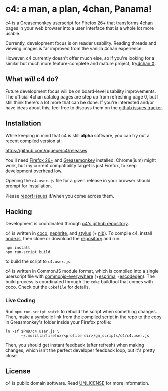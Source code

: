 # c4: a man, a plan, 4chan, Panama!

c4 is a Greasemonkey userscript for Firefox 26+ that transforms [4chan][] pages
in your web browser into a user interface that is a whole lot more usable.

Currently, development focus is on reader usability. Reading threads and
viewing images is far improved from the vanilla 4chan experience.

However, c4 currently doesn't offer much else, so if you're looking for a
similar but much more feature-complete and mature project, try[4chan
X][mayhem].

[gm]: https://addons.mozilla.org/en-US/firefox/addon/greasemonkey/
[mayhem]: https://github.com/MayhemYDG/4chan-x
[4chan]: https://www.4chan.org

## What *will* c4 do?

Future development focus will be on board-level usability improvements.
The official 4chan catalog pages are step up from refreshing page 0,
but I still think there's a lot more that can be done. If you're
interested and/or have ideas about this, feel free to discuss them
on the [github issues tracker][tracker].

## Installation

While keeping in mind that c4 is still **alpha** software, you
can try out a recent compiled version at:

https://github.com/qqueue/c4/releases

You'll need [Firefox 26+][ff] and [Greasemonkey][gm] installed. Chrome(ium)
might work, but my current compatibility target is just Firefox, to keep
development overhead low.

Opening the `c4.user.js` file for a given release in your browser should prompt
for installation.

Please [report issues][tracker] if/when you come across them.

[ff]: http://www.mozilla.org/en-US/firefox/fx/#desktop
[tracker]: https://github.com/qqueue/c4/issues

## Hacking

Development is coordinated through [c4's github repository][repo].

c4 is written in [coco], [nephrite], and [stylus] \(+ [nib]\).
To compile c4, install [node.js], then clone or download the
[repository][repo] and run:

    npm install
    npm run-script build

to build the script to `c4.user.js`.

[node.js]: http://nodejs.org/
[coco]: https://github.com/satyr/coco
[nephrite]: https://github.com/nami-doc/nephrite
[stylus]: http://learnboost.github.com/stylus/
[nib]: http://visionmedia.github.com/nib/
[repo]: https://github.com/qqueue/c4

c4 is written in CommonJS module format, which is compiled into a single
userscript file with [commonjs-everywhere] \(+[esprima] +[escodegen]\). The
build process is coordinated through the `coke` buildtool that comes with coco.
Check out the `Cokefile` for details.

[commonjs-everywhere]: https://github.com/michaelficarra/commonjs-everywhere
[esprima]: https://github.com/constellation/esprima
[escodegen]: https://github.com/Constellation/escodegen

### Live Coding

Run `npm run-script watch` to rebuild the script when something changes. Then,
make a symbolic link from the compiled script in the repo to the copy in
Greasmonkey's folder inside your Firefox profile:

    ln -sf $PWD/c4.user.js \
           ~/.mozilla/firefox/<profile dir>/gm_scripts/c4/c4.user.js

Then, you should get instant feedback (after refresh) when making changes,
which isn't the perfect developer feedback loop, but it's pretty close.

## License

c4 is public domain software. Read [UNLICENSE] for more information.

[UNLICENSE]: https://github.com/qqueue/c4/blob/master/UNLICENSE.md
